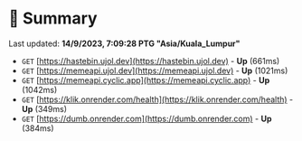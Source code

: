 # 📖 Summary
Last updated: **14/9/2023, 7:09:28 PTG "Asia/Kuala_Lumpur"**

- `GET` [https://hastebin.ujol.dev](https://hastebin.ujol.dev) - **Up** (661ms)
- `GET` [https://memeapi.ujol.dev](https://memeapi.ujol.dev) - **Up** (1021ms)
- `GET` [https://memeapi.cyclic.app](https://memeapi.cyclic.app) - **Up** (1042ms)
- `GET` [https://klik.onrender.com/health](https://klik.onrender.com/health) - **Up** (349ms)
- `GET` [https://dumb.onrender.com](https://dumb.onrender.com) - **Up** (384ms)
